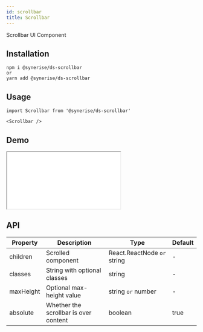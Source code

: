 ```yaml
---
id: scrollbar
title: Scrollbar
---
```


Scrollbar UI Component

## Installation
```
npm i @synerise/ds-scrollbar
or
yarn add @synerise/ds-scrollbar
```

## Usage
```
import Scrollbar from '@synerise/ds-scrollbar'

<Scrollbar />

```

## Demo

<iframe src="/storybook-static/iframe.html?id=components-scrollbar--default"></iframe>

## API

| Property  | Description                                 | Type                        | Default |
| --------- | ------------------------------------------- | --------------------------- | ------- |
| children  | Scrolled component                          | React.ReactNode `or` string | -       |
| classes   | String with optional classes                | string                      | -       |
| maxHeight | Optional max-height value                   | string `or` number          | -       |
| absolute  | Whether the scrollbar is over content       | boolean                     | true    |